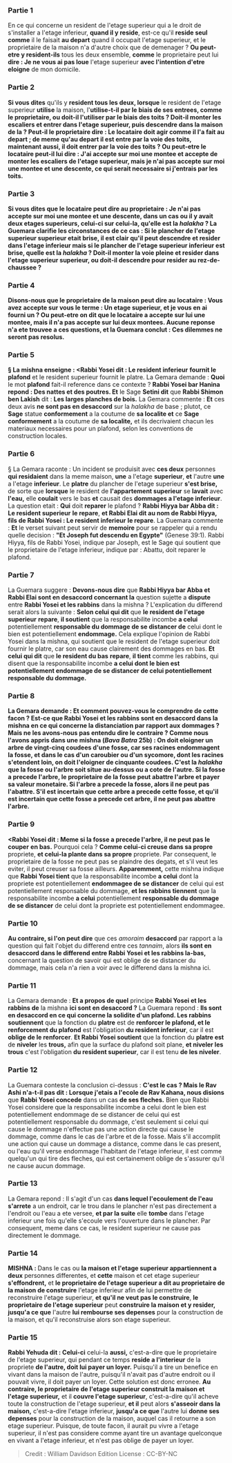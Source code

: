 
### Partie 1
En ce qui concerne un resident de l'etage superieur qui a le droit de s'installer a l'etage inferieur, <b>quand il y reside</b>, est-ce qu'il <b>reside seul comme</b> il le faisait <b>au depart</b> quand il occupait l'etage superieur, et le proprietaire de la maison n'a d'autre choix que de demenager ? <b>Ou peut-etre y resident-ils</b> tous les deux ensemble, <b>comme</b> le proprietaire peut lui <b>dire : Je ne vous ai pas loue</b> l'etage superieur <b>avec l'intention d'etre eloigne</b> de mon domicile.

### Partie 2
<b>Si vous dites</b> qu'ils y <b>resident tous les deux, lorsque</b> le resident de l'etage superieur <b>utilise</b> la maison, l'<b>utilise-t-il par <b>le biais</b> de ses <b>entrees,</b> comme le proprietaire, <b>ou</b> doit-il <b>l'utiliser</b> par <b>le biais</b> des <b>toits ? </b> Doit-il monter les escaliers et entrer dans l'etage superieur, puis descendre dans la maison de la ? <b>Peut-il</b> le proprietaire <b>dire : </b> Le locataire doit agir <b>comme</b> il l'a fait <b>au depart ; de meme qu'au depart</b> il est entre par <b>la voie des</b> <b>toits, maintenant aussi,</b> il doit entrer par <b>la voie des</b> <b>toits ? Ou peut-etre</b> le locataire <b>peut-il lui dire : J'ai accepte sur moi une montee</b> et accepte de monter les escaliers de l'etage superieur, mais <b>je n'ai pas accepte sur moi une montee et une descente,</b> ce qui serait necessaire si j'entrais par les toits.

### Partie 3
<b>Si vous dites</b> que le locataire <b>peut dire au</b> proprietaire : <b>Je n'ai pas accepte sur moi une montee et une descente,</b> dans un cas ou il y avait <b>deux etages superieurs, celui-ci</b> <b>sur celui-la</b>, <b>qu'elle est</b> la <i>halakha</i> ? La Guemara clarifie les circonstances de ce cas : <b>Si le</b> plancher de l'etage superieur <b>superieur</b> <b>etait brise,</b> il est clair qu'il peut <b>descendre et resider dans l'etage inferieur</b> mais si <b>le</b> plancher de l'etage superieur <b>inferieur</b> <b>est brise, quelle est</b> la <i>halakha</i> ? Doit-il <b>monter</b> la voie <b>pleine</b> et resider <b>dans l'etage superieur</b> superieur, ou doit-il descendre pour resider au rez-de-chaussee ?

### Partie 4
<b>Disons-nous que</b> le proprietaire de la maison peut <b>dire au</b> locataire : <b>Vous avez accepte sur vous le terme : Un etage superieur,</b> et je vous en ai fourni un ? <b>Ou peut-etre</b> on dit que le locataire a <b>accepte sur lui une montee,</b> mais <b>il n'a pas accepte sur lui deux montees.</b> Aucune reponse n'a ete trouvee a ces questions, et la Guemara conclut : Ces dilemmes ne seront pas resolus.

### Partie 5
§ La mishna enseigne : <Rabbi Yosei dit : Le resident inferieur</b> <b>fournit le plafond</b> et le resident superieur fournit le platre. La Gemara demande : <b>Quoi</b> le mot <b>plafond</b> fait-il reference dans ce contexte ? <b>Rabbi Yosei bar Hanina repond : Des nattes et des poutres. Et</b> le Sage <b>Setini dit</b> que <b>Rabbi Shimon ben Lakish</b> dit : <b>Les larges planches de bois.</b> La Gemara commente : <b>Et</b> ces deux avis <b>ne sont pas en desaccord</b> sur la <i>halakha</i> de base ; plutot, ce <b>Sage</b> statue <b>conformement</b> a la coutume de <b>sa localite et</b> ce <b>Sage conformement</b> a la coutume de <b>sa localite,</b> et ils decrivaient chacun les materiaux necessaires pour un plafond, selon les conventions de construction locales.

### Partie 6
§ La Gemara raconte : Un incident se produisit avec <b>ces deux</b> personnes <b>qui residaient</b> dans la meme maison, <b>une</b> a l'etage <b>superieur</b>, <b>et</b> l'autre <b>une</b> a l'etage <b>inferieur</b>. Le <b>platre</b> du plancher de l'etage superieur <b>s'est brise,</b> de sorte que <b>lorsque</b> le resident de <b>l'appartement superieur</b> se <b>lavait</b> avec <b>l'eau,</b> elle <b>coulait</b> vers le bas <b>et</b> causait des <b>dommages a l'etage inferieur</b>. La question etait : <b>Qui</b> doit <b>reparer</b> le plafond ? <b>Rabbi Hiyya bar Abba dit : Le resident superieur</b> <b>le repare</b>, <b>et Rabbi Elai dit au nom de Rabbi Hiyya, fils de Rabbi Yosei : Le resident inferieur</b> <b>le repare</b>. La Guemara commente : <b>Et</b> le verset suivant peut servir de <b>memoire</b> pour se rappeler qui a rendu quelle decision : <b>"Et Joseph fut descendu en Egypte"</b> (Genese 39:1). Rabbi Hiyya, fils de Rabbi Yosei, indique par Joseph, est le Sage qui soutient que le proprietaire de l'etage inferieur, indique par : Abattu, doit reparer le plafond.

### Partie 7
La Guemara suggere : <b>Devons-nous dire</b> que <b>Rabbi Hiyya bar Abba et Rabbi Elai sont en desaccord concernant la</b> question sujette a <b>dispute</b> entre <b>Rabbi Yosei et les rabbins</b> dans la mishna ? L'explication du differend serait alors la suivante : <b>Selon celui qui dit</b> que <b>le resident de l'etage superieur</b> <b>repare</b>, <b>il soutient</b> que la responsabilite incombe <b>a celui</b> potentiellement <b>responsable du dommage de se distancer de</b> celui dont le bien est potentiellement <b>endommage.</b> Cela explique l'opinion de Rabbi Yosei dans la mishna, qui soutient que le resident de l'etage superieur doit fournir le platre, car son eau cause clairement des dommages en bas. <b>Et celui qui dit</b> que <b>le resident du bas</b> <b>repare</b>, <b>il tient</b> comme les rabbins, qui disent que la responsabilite incombe <b>a celui dont le bien est potentiellement <b>endommage de se distancer de celui</b> potentiellement <b>responsable du dommage.</b>

### Partie 8
La Gemara demande : <b>Et</b> comment pouvez-vous <b>le comprendre</b> de cette facon ? Est-ce que <b>Rabbi Yosei et les rabbins sont en desaccord</b> dans la mishna <b>en ce qui concerne</b> la distanciation par rapport aux <b>dommages ? Mais ne les avons-nous pas entendu</b> dire <b>le contraire ? Comme nous l'avons appris</b> dans une mishna (<i>Bava Batra</i> 25b) : <b>On doit eloigner un arbre de vingt-cinq coudees d'une fosse,</b> car ses racines endommagent la fosse, <b>et</b> dans le cas <b>d'un caroubier ou d'un sycomore</b>, dont les racines s'etendent loin, on doit l'eloigner de <b>cinquante coudees.</b> C'est la <i>halakha</i> <b>que la fosse ou l'arbre <b>soit</b> situe <b>au-dessus ou a cote</b> de l'autre. <b>Si la fosse a precede</b> l'arbre, le proprietaire de la fosse <b>peut abattre</b> l'arbre <b>et payer</b> sa <b>valeur monetaire</b>. <b>Si l'arbre a precede</b> la fosse, alors <b>il ne peut pas l'abattre</b>.</b> S'il est <b>incertain</b> que <b>cette</b> arbre a <b>precede</b> cette fosse, et qu'il est <b>incertain</b> que <b>cette</b> fosse a <b>precede</b> cet arbre, <b>il ne peut pas abattre</b> l'arbre.

### Partie 9
<Rabbi Yosei dit : Meme si la fosse a precede l'arbre, il ne peut pas le couper</b> <b>en bas.</b> Pourquoi cela ? <b>Comme celui-ci creuse dans sa propre</b> propriete, <b>et celui-la plante dans sa propre</b> propriete. Par consequent, le proprietaire de la fosse ne peut pas se plaindre des degats, et s'il veut les eviter, il peut creuser sa fosse ailleurs. <b>Apparemment,</b> cette mishna indique que <b>Rabbi Yosei tient</b> que la responsabilite incombe <b>a celui</b> dont la propriete est potentiellement <b>endommagee de se distancer</b> de celui qui est potentiellement responsable du dommage, <b>et les rabbins tiennent</b> que la responsabilite incombe <b>a celui</b> potentiellement <b>responsable du dommage de se distancer</b> de celui dont la propriete est potentiellement endommagee.

### Partie 10
<b>Au contraire, si l'on peut dire</b> que ces <i>amoraim</i> <b>desaccord</b> par rapport a la question qui fait l'objet du differend entre ces <i>tannaim</i>, alors <b>ils sont en desaccord dans le differend entre Rabbi Yosei et les rabbins la-bas,</b> concernant la question de savoir qui est oblige de se distancer du dommage, mais cela n'a rien a voir avec le differend dans la mishna ici.

### Partie 11
La Gemara demande : <b>Et a propos de quel</b> principe <b>Rabbi Yosei et les rabbins de</b> la mishna <b>ici sont en desaccord ?</b> La Guemara repond : <b>Ils sont en desaccord en ce qui concerne la solidite d'un plafond. Les rabbins soutiennent</b> que la fonction du <b>platre</b> est de <b>renforcer le plafond, et le renforcement du plafond</b> est l'obligation <b>du resident inferieur</b>, car il est <b>oblige de le renforcer</b>. <b>Et Rabbi Yosei soutient</b> que la fonction du <b>platre est</b> de <b>niveler</b> les <b>trous,</b> afin que la surface du plafond soit plane, <b>et niveler les trous</b> c'est l'obligation <b>du resident superieur</b>, car il est tenu <b>de les niveler</b>.</b>

### Partie 12
La Guemara conteste la conclusion ci-dessus : <b>C'est le cas ? Mais le Rav Ashi n'a-t-il pas dit : Lorsque j'etais a l'ecole de Rav Kahana, nous disions</b> que <b>Rabbi Yosei concede</b> dans un cas <b>de ses fleches.</b> Bien que Rabbi Yosei considere que la responsabilite incombe a celui dont le bien est potentiellement endommage de se distancer de celui qui est potentiellement responsable du dommage, c'est seulement si celui qui cause le dommage n'effectue pas une action directe qui cause le dommage, comme dans le cas de l'arbre et de la fosse. Mais s'il accomplit une action qui cause un dommage a distance, comme dans le cas present, ou l'eau qu'il verse endommage l'habitant de l'etage inferieur, il est comme quelqu'un qui tire des fleches, qui est certainement oblige de s'assurer qu'il ne cause aucun dommage.

### Partie 13
La Gemara repond : Il s'agit d'un cas <b>dans lequel l'ecoulement de l'eau</b> <b>s'arrete</b> a un endroit, car le trou dans le plancher n'est pas directement a l'endroit ou l'eau a ete versee, <b>et par la suite</b> elle <b>tombe</b> dans l'etage inferieur une fois qu'elle s'ecoule vers l'ouverture dans le plancher. Par consequent, meme dans ce cas, le resident superieur ne cause pas directement le dommage.

### Partie 14
<strong>MISHNA : </strong>Dans le cas ou <b>la maison et l'etage superieur appartiennent a deux</b> personnes differentes, et <b>cette</b> maison et cet etage superieur <b>s'effondrent,</b> et <b>le proprietaire de l'etage superieur a dit au proprietaire de la maison de construire</b> l'etage inferieur afin de lui permettre de reconstruire l'etage superieur, <b>et qu'il ne veut pas le construire</b>, <b>le proprietaire de l'etage superieur</b> peut <b>construire la maison et y resider, jusqu'a ce que</b> l'autre <b>lui rembourse ses depenses</b> pour la construction de la maison, et qu'il reconstruise alors son etage superieur.

### Partie 15
<b>Rabbi Yehuda dit : Celui-ci</b> celui-la <b>aussi,</b> c'est-a-dire que le proprietaire de l'etage superieur, qui pendant ce temps <b>reside a l'interieur</b> de la propriete <b>de l'autre, doit lui payer un loyer.</b> Puisqu'il a tire un benefice en vivant dans la maison de l'autre, puisqu'il n'avait pas d'autre endroit ou il pouvait vivre, il doit payer un loyer. Cette solution est donc erronee. <b>Au contraire, le proprietaire de l'etage superieur construit la maison et l'etage superieur,</b> et il <b>couvre l'etage superieur</b>, c'est-a-dire qu'il acheve toute la construction de l'etage superieur, <b>et il</b> peut alors <b>s'asseoir dans la maison,</b> c'est-a-dire l'etage inferieur, <b>jusqu'a ce que</b> l'autre lui <b>donne ses depenses</b> pour la construction de la maison, auquel cas il retourne a son etage superieur. Puisque, de toute facon, il aurait pu vivre a l'etage superieur, il n'est pas considere comme ayant tire un avantage quelconque en vivant a l'etage inferieur, et n'est pas oblige de payer un loyer.

>Credit : William Davidson Edition
>License : CC-BY-NC